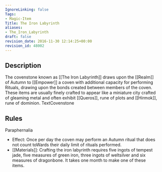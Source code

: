 ```yaml
---
IgnoreLinking: false
Tags:
- Magic-Item
Title: The Iron Labyrinth
aliases:
- The_Iron_Labyrinth
draft: false
revision_date: 2016-11-30 12:14:25+00:00
revision_id: 48002
---
```


## Description
The covenstone known as [[The Iron Labyrinth]] draws upon the [[Realm]] of Autumn to [[Empower]] a coven with additional capacity for performing Rituals, drawing upon the bonds created between members of the coven.
These items are usually finely crafted to appear like a miniature city crafted of gleaming metal and often exhibit [[Queros]], rune of plots and [[Hirmok]], rune of dominion.
TextCovenstone
## Rules
Paraphernalia
* Effect: Once per day the coven may perform an Autumn ritual that does not count toWards their daily limit of rituals performed.
* [[Materials]]: Crafting the iron labyrinth requires five ingots of tempest jade, five measures of green iron, three ingots of weltsilver and six measures of dragonbone. It takes one month to make one of these items.